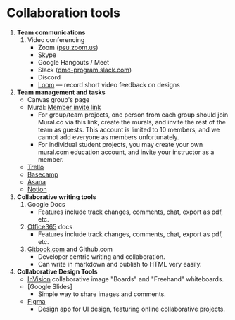 # Collaboration tools


1. **Team communications**
   1. Video conferencing
      * Zoom \([psu.zoom.us](https://psu.zoom.us)\)
      * Skype
      * Google Hangouts / Meet 
      * Slack \([dmd-program.slack.com](http://dmd-program.slack.com)\)
      * Discord
      * [Loom](https://www.loom.com) — record short video feedback on designs
2. **Team management and tasks**
      * Canvas group's page
      * Mural: [Member invite link](https://app.mural.co/invitation/team/dmd3007494?code=6c9320b6e2fe40b2b5f7bd0efed6a871&sender=msc2278195)
         * For group/team projects, one person from each group should join Mural.co via this link, create the murals, and invite the rest of the team as guests. This account is limited to 10 members, and we cannot add everyone as members unfortunately.
         * For individual student projects, you may create your own mural.com education account, and invite your instructor as a member.
      * [Trello](https://trello.com)
      * [Basecamp](https://basecamp.com/)
      * [Asana](http://asana.com)
      * [Notion](https://notion.so/)
3. **Collaborative writing tools**
   1. Google Docs
      * Features include track changes, comments, chat, export as pdf, etc.
   2. [Office365](https://office365.psu.edu) docs
      * Features include track changes, comments, chat, export as pdf, etc.
   3. [Gitbook.com](https://www.gitbook.com) and Github.com
      * Developer centric writing and collaboration.
      * Can write in markdown and publish to HTML very easily.
4. **Collaborative Design Tools**
   * [InVision](https://www.invisionapp.com/) collaborative image "Boards" and "Freehand" whiteboards.
   * [Google Slides]
      * Simple way to share images and comments.
   * [Figma](https://www.figma.com/)
      * Design app for UI design, featuring online collaborative projects.




